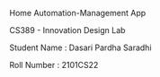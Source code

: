 Home Automation-Management App

CS389 - Innovation Design Lab


Student Name : Dasari Pardha Saradhi

Roll Number : 2101CS22

